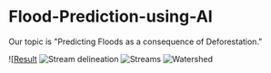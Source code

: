 # Flood-Prediction-using-AI
Our topic is "Predicting Floods as a consequence of Deforestation."

![[Result](https://user-images.githubusercontent.com/58500365/89038069-428a4a80-d35d-11ea-9d89-3a423dd3c3af.png)
![Stream delineation](https://user-images.githubusercontent.com/58500365/89038075-46b66800-d35d-11ea-9c9f-e79c7c85b14a.png)
![Streams](https://user-images.githubusercontent.com/58500365/89038084-4ae28580-d35d-11ea-84f0-5d29ef02d21b.png)
![Watershed](https://user-images.githubusercontent.com/58500365/89038099-52099380-d35d-11ea-87ac-305e4dada759.png)
